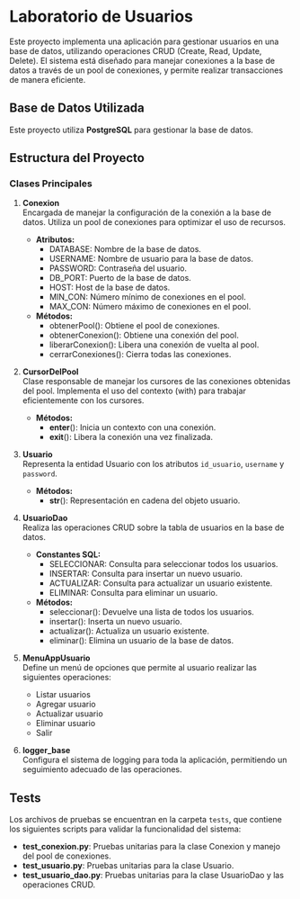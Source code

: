# Laboratorio de Usuarios

Este proyecto implementa una aplicación para gestionar usuarios en una base de datos, utilizando operaciones CRUD (Create, Read, Update, Delete). El sistema está diseñado para manejar conexiones a la base de datos a través de un pool de conexiones, y permite realizar transacciones de manera eficiente.

## Base de Datos Utilizada
Este proyecto utiliza **PostgreSQL** para gestionar la base de datos.

## Estructura del Proyecto

### Clases Principales

1. **Conexion**  
   Encargada de manejar la configuración de la conexión a la base de datos. Utiliza un pool de conexiones para optimizar el uso de recursos.
   - **Atributos:**
     - DATABASE: Nombre de la base de datos.
     - USERNAME: Nombre de usuario para la base de datos.
     - PASSWORD: Contraseña del usuario.
     - DB_PORT: Puerto de la base de datos.
     - HOST: Host de la base de datos.
     - MIN_CON: Número mínimo de conexiones en el pool.
     - MAX_CON: Número máximo de conexiones en el pool.
   - **Métodos:**
     - obtenerPool(): Obtiene el pool de conexiones.
     - obtenerConexion(): Obtiene una conexión del pool.
     - liberarConexion(): Libera una conexión de vuelta al pool.
     - cerrarConexiones(): Cierra todas las conexiones.

2. **CursorDelPool**  
   Clase responsable de manejar los cursores de las conexiones obtenidas del pool. Implementa el uso del contexto (with) para trabajar eficientemente con los cursores.
   - **Métodos:**
     - __enter__(): Inicia un contexto con una conexión.
     - __exit__(): Libera la conexión una vez finalizada.

3. **Usuario**  
   Representa la entidad Usuario con los atributos `id_usuario`, `username` y `password`.
   - **Métodos:**
     - __str__(): Representación en cadena del objeto usuario.

4. **UsuarioDao**  
   Realiza las operaciones CRUD sobre la tabla de usuarios en la base de datos.
   - **Constantes SQL:**
     - SELECCIONAR: Consulta para seleccionar todos los usuarios.
     - INSERTAR: Consulta para insertar un nuevo usuario.
     - ACTUALIZAR: Consulta para actualizar un usuario existente.
     - ELIMINAR: Consulta para eliminar un usuario.
   - **Métodos:**
     - seleccionar(): Devuelve una lista de todos los usuarios.
     - insertar(): Inserta un nuevo usuario.
     - actualizar(): Actualiza un usuario existente.
     - eliminar(): Elimina un usuario de la base de datos.

5. **MenuAppUsuario**  
   Define un menú de opciones que permite al usuario realizar las siguientes operaciones:
   - Listar usuarios
   - Agregar usuario
   - Actualizar usuario
   - Eliminar usuario
   - Salir

6. **logger_base**  
   Configura el sistema de logging para toda la aplicación, permitiendo un seguimiento adecuado de las operaciones.

## Tests
Los archivos de pruebas se encuentran en la carpeta `tests`, que contiene los siguientes scripts para validar la funcionalidad del sistema:
- **test_conexion.py**: Pruebas unitarias para la clase Conexion y manejo del pool de conexiones.
- **test_usuario.py**: Pruebas unitarias para la clase Usuario.
- **test_usuario_dao.py**: Pruebas unitarias para la clase UsuarioDao y las operaciones CRUD.

